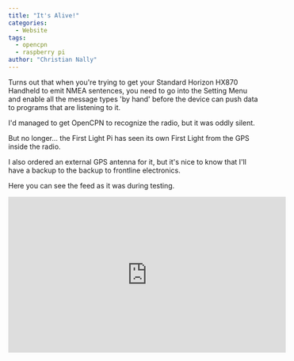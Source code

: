 ```yaml
---
title: "It's Alive!"
categories:
  - Website
tags:
  - opencpn
  - raspberry pi
author: "Christian Nally"
---
```


Turns out that when you're trying to get your Standard Horizon HX870 Handheld to emit NMEA sentences, you need to go into the Setting Menu and enable all the message types 'by hand' before the device can push data to programs that are listening to it.

I'd managed to get OpenCPN to recognize the radio, but it was oddly silent.

But no longer... the First Light Pi has seen its own First Light from the GPS inside the radio.

I also ordered an external GPS antenna for it, but it's nice to know that I'll have a backup to the backup to frontline electronics.

Here you can see the feed as it was during testing.

<iframe width="560" height="315" src="https://www.youtube.com/embed/lPCVNEK1b5Y?controls=0" title="YouTube video player" frameborder="0" allow="accelerometer; autoplay; clipboard-write; encrypted-media; gyroscope; picture-in-picture; web-share" allowfullscreen></iframe>